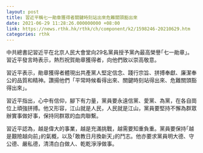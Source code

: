 ```yaml
---
layout: post
title: 習近平稱七一勛章獲得者關鍵時刻站出來危難關頭豁出來
date: 2021-06-29 11:28:26.000000000 +08:00
link: https://news.rthk.hk/rthk/ch/component/k2/1598246-20210629.htm
categories: rthk
---
```


中共總書記習近平在北京人民大會堂向29名黨員授予黨內最高榮譽｢七一勛章｣。習近平發言時表示，熱烈祝賀勛章獲得者，向他們致以崇高敬意。

習近平表示，勛章獲得者體現出共產黨人堅定信念、踐行宗旨、拼搏奉獻、廉潔奉公的品質和精神。讚揚他們「平常時候看得出來、關鍵時刻站得出來、危難關頭豁得出來」。

習近平指出，心中有信仰，腳下有力量，黨員要永遠信黨、愛黨、為黨，在各自崗位上頑強拼搏。他又形容，江山就是人民，人民就是江山，黨員要堅持不懈為群眾辦實事做好事，保持同群眾的血肉聯繫。

習近平認為，越是偉大的事業，越是充滿挑戰，越需要知重負重。黨員要保持｢越是艱險越向前｣的氣概，以及｢敢教日月換新天｣的鬥志。他亦要求黨員明大德、守公德、嚴私德，清清白白做人、乾乾淨淨做事。

